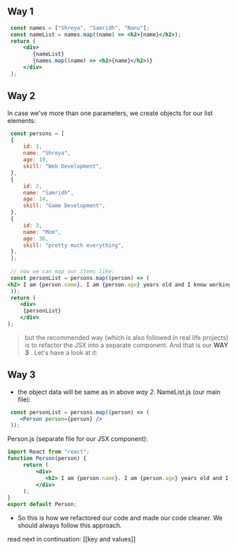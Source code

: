 ## Way 1
```jsx
 const names = ["Shreya", "Samridh", "Nanu"];
 const nameList = names.map((name) => <h2>{name}</h2>);
 return (
	 <div>
		{nameList} 
	 	{names.map((name) => <h2>{name}</h2>)} 
	 </div>
 );
```

## Way 2
In case we've more than one parameters, we create objects for our list elements:

```jsx
 const persons = [
 {
	 id: 1,
	 name: "Shreya",
	 age: 19,
	 skill: "Web Development",
 },
 {
	 id: 2,
	 name: "Samridh",
	 age: 14,
	 skill: "Game Development",
 },
 {
	 id: 3,
	 name: "Mom",
	 age: 36,
	 skill: "pretty much everything",
 },
 ];
 
 // now we can map our items like:
 const personList = persons.map((person) => (
<h2> I am {person.name}. I am {person.age} years old and I know working with {person.skill} </h2>
 ));
 return (
	<div>
	 {personList}
	</div>
);
```



> but the recommended way (which is also followed in real life projects) is to refactor the JSX into a separate component. And that is our **WAY 3** . Let's have a look at it:

## Way 3
- the object data will be same as in above *way 2*.
NameList.js (our main file):
```jsx
 const personList = persons.map((person) => (
 	<Person person={person} />
 ));
```

Person.js (separate file for our JSX component):
```jsx
import React from "react";
function Person(person) {
	 return (
		 <div>
			<h2> I am {person.name}. I am {person.age} years old and I know working with {person.skill} </h2>
		 </div>
	 );
}
export default Person;
```

- So this is how we refactored our code and made our code cleaner. We should always follow this approach.

read next in continuation: [[key and values]]